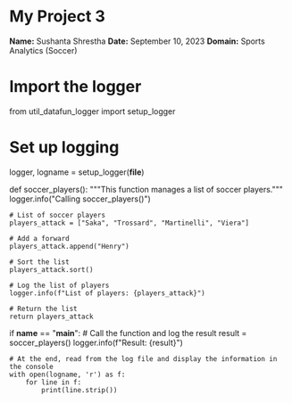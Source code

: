 # My Project 3

**Name:** Sushanta Shrestha
**Date:** September 10, 2023
**Domain:** Sports Analytics (Soccer)

# Import the logger
from util_datafun_logger import setup_logger

# Set up logging
logger, logname = setup_logger(__file__)

def soccer_players():
    """This function manages a list of soccer players."""
    logger.info("Calling soccer_players()")

    # List of soccer players
    players_attack = ["Saka", "Trossard", "Martinelli", "Viera"]

    # Add a forward
    players_attack.append("Henry")

    # Sort the list
    players_attack.sort()

    # Log the list of players
    logger.info(f"List of players: {players_attack}")

    # Return the list
    return players_attack

if __name__ == "__main__":
    # Call the function and log the result
    result = soccer_players()
    logger.info(f"Result: {result}")

    # At the end, read from the log file and display the information in the console
    with open(logname, 'r') as f:
        for line in f:
            print(line.strip())



